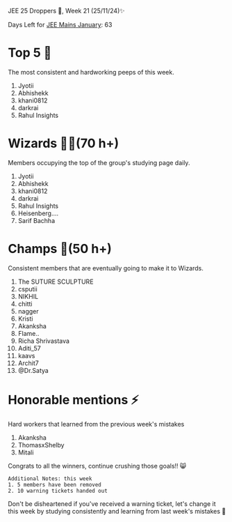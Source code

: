 JEE 25 Droppers 🚀, Week 21 (25/11/24)✨

Days Left for [JEE Mains January](https://2mos.github.io/): 63

# Top 5 👑
The most consistent and hardworking peeps of this week. 
1. Jyotii
2. Abhishekk
3. khani0812
4. darkrai
5. Rahul Insights

# Wizards 🧙‍♂️(70 h+)
Members occupying the top of the group's studying page daily. 
1. Jyotii
2. Abhishekk
3. khani0812
4. darkrai
5. Rahul Insights
6. Heisenberg....
7. Sarif Bachha

# Champs 🐐(50 h+)
Consistent members that are eventually going to make it to Wizards. 
1. The SUTURE SCULPTURE 
2. csputii
3. NIKHIL
4. chitti
5. nagger
6. Kristi
7. Akanksha
8. Flame..
9. Richa Shrivastava
10. Aditi_57
11. kaavs
12. Archit7
13. @Dr.Satya


# Honorable mentions ⚡
Hard workers that learned from the previous week's mistakes 
1. Akanksha
2. ThomasxShelby
3. Mitali

Congrats to all the winners, continue crushing those goals!! 😸

```
Additional Notes: this week
1. 5 members have been removed
2. 10 warning tickets handed out
```

Don't be disheartened if you've received a warning ticket, let's change it this week by studying consistently and learning from last week's mistakes 💪

